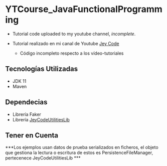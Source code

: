 # YTCourse_JavaFunctionalProgramming
- Tutorial code uploaded to my youtube channel, *incomplete*.

- Tutorial realizado en mi canal de Youtube <a href="https://youtube.com/playlist?list=PLjJ8HhsSfskiDEwgfyF9EznmrSyEukcJa">Jey Code</a>
  - Código incompleto respecto a los vídeo-tutoriales

## Tecnologías Utilizadas

- JDK 11
- Maven

## Dependecias
- Librería Faker
- Librería <a href="https://github.com/Javi3Code/JeyCodeUtilitiesLib.git">JeyCodeUtilitiesLib</a>

## Tener en Cuenta
***Los ejemplos usan datos de prueba serializados en ficheros, el objeto que gestiona la lectura o escritura de estos es PersistenceFileManager, pertecenece JeyCodeUtilitiesLib ***
